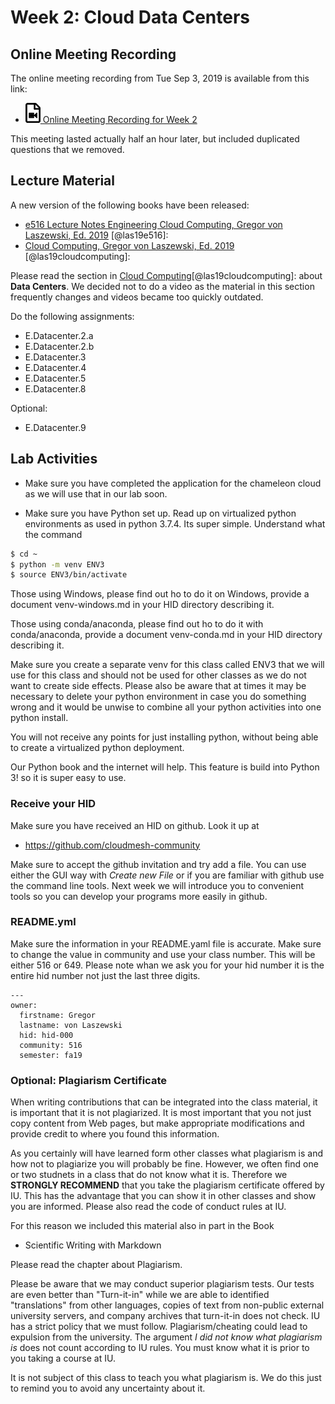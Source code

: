 # Week 2: Cloud Data Centers

## Online Meeting Recording

The online meeting recording from Tue Sep 3, 2019 is available from this link:

* [![Video](images/video.png) Online Meeting Recording for Week 2](https://www.youtube.com/watch?v=kezPx0QHrt8)

This meeting lasted actually half an hour later, but included duplicated
questions that we removed.

## Lecture Material

A new version of the following books have been released:

* [e516 Lecture Notes Engineering Cloud Computing, Gregor von Laszewski, Ed. 2019](https://laszewski.github.io/book/e516/) [@las19e516]:
* [Cloud Computing, Gregor von Laszewski, Ed. 2019](https://laszewski.github.io/book/cloud/) [@las19cloudcomputing]:

Please read the section in [Cloud Computing](https://laszewski.github.io/book/cloud/)[@las19cloudcomputing]:
about **Data Centers**. We decided not to do a video as the material
in this section frequently changes and videos became too quickly
outdated. 

Do the following assignments:

* E.Datacenter.2.a
* E.Datacenter.2.b
* E.Datacenter.3
* E.Datacenter.4
* E.Datacenter.5
* E.Datacenter.8

Optional:

* E.Datacenter.9

## Lab Activities

* Make sure you have completed the application for the chameleon cloud 
  as we will use that in our lab soon.
  
* Make sure you have Python set up. Read up on virtualized python
 environments as used in python 3.7.4. Its super simple. Understand
 what the command

 ```bash
 $ cd ~ 
 $ python -m venv ENV3
 $ source ENV3/bin/activate
 ```
 
 Those using Windows, please find out ho to do it on Windows, provide a
 document venv-windows.md in your HID directory describing it.
 
 Those using conda/anaconda, please find out ho to do it with
 conda/anaconda, provide a document venv-conda.md in your HID directory
 describing it.
 
 Make sure you create a separate venv for this class called ENV3 that we
 will use for this class and should not be used for other classes as we
 do not want to create side effects. Please also be aware that at times
 it may be necessary to delete your python environment in case you do
 something wrong and it would be unwise to combine all your python
 activities into one python install.
 
 You will not receive any points for just installing python, without
 being able to create a virtualized python deployment.
 
 Our Python book and the internet will help. This feature is build into
 Python 3! so it is super easy to use.


### Receive your HID

Make sure you have received an HID on github. Look it up at 

* <https://github.com/cloudmesh-community>

Make sure to accept the github invitation and try add a file. You can
use either the GUI way with *Create new File* or if you are familiar
with github use the command line tools. Next week we will introduce you
to convenient tools so you can develop your programs more easily in
github.

### README.yml

Make sure the information in your README.yaml file is accurate. Make
sure to change the value in community and use your class number. This
will be either 516 or 649. Please note whan we ask you for your hid
number it is the entire hid number not just the last three digits.


```
---
owner:
  firstname: Gregor
  lastname: von Laszewski
  hid: hid-000
  community: 516
  semester: fa19
```

### Optional: Plagiarism Certificate

When writing contributions that can be integrated into the class
material, it is important that it is not plagiarized. It is most
important that you not just copy content from Web pages, but make
appropriate modifications and provide credit to where you found this
information.

As you certainly will have learned form other classes what plagiarism is
and how not to plagiarize you will probably be fine. However, we often
find one or two studnets in a class that do not know what it is. Therefore
we **STRONGLY RECOMMEND** that you take the plagiarism certificate
offered by IU. This has the advantage that you can show it in other
classes and show you are informed. Please also read the code of conduct
rules at IU.
 
For this reason we included this material also in part in the Book

* Scientific Writing with Markdown

Please read the chapter about Plagiarism.

Please be aware that we may conduct superior plagiarism tests. Our tests
are even better than  "Turn-it-in" while we are able to identified
"translations" from other languages, copies of text from non-public
external university servers, and company archives that turn-it-in does
not check. IU has a strict policy that we must follow.
Plagiarism/cheating could lead to expulsion from the university. The
argument *I did not know what plagiarism is* does not count according to
IU rules. You must know what it is prior to you taking a course at IU.
 
It is not subject of this class to teach you what plagiarism is. We do
this just to remind you to avoid any uncertainty about it.
